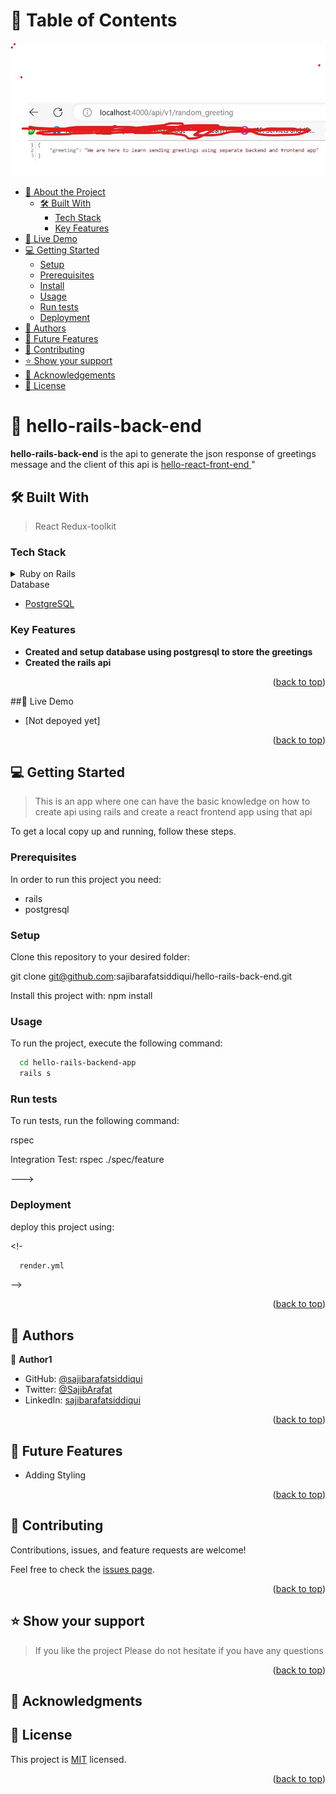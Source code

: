 # 📗 Table of Contents

<img src='./hello.jpg'>

- [📖 About the Project](#about-project)
  - [🛠 Built With](#built-with)
    - [Tech Stack](#tech-stack)
    - [Key Features](#key-features)
 - [🚀 Live Demo](#live-demo)
- [💻 Getting Started](#getting-started)
  - [Setup](#setup)
  - [Prerequisites](#prerequisites)
  - [Install](#install)
  - [Usage](#usage)
  - [Run tests](#run-tests)
  - [Deployment](#deployment)
- [👥 Authors](#authors)
- [🔭 Future Features](#future-features)
- [🤝 Contributing](#contributing)
- [⭐️ Show your support](#support)
- [🙏 Acknowledgements](#acknowledgements)
- [📝 License](#license)

# 📖 hello-rails-back-end <a name="about-project"></a>

**hello-rails-back-end** is the api to generate the json response of greetings message and the client of this api is 
<a href="https://github.com/sajibarafatsiddiqui/hello-react-front-end.git">hello-react-front-end </a>" 

## 🛠 Built With <a name="built-with"></a>
 >React
 >Redux-toolkit
### Tech Stack <a name="tech-stack"></a>

<details>
<summary>Ruby on Rails</summary>
  <ul>
    <li><a href="https://rubyonrails.org/">RubyonRails</a></li>
  </ul>
</details> 
<summary>Database</summary>
  <ul>
    <li><a href="https://www.postgresql.org/">PostgreSQL</a></li>
  </ul>
</details>

### Key Features <a name="key-features"></a>


- **Created and setup database using postgresql to store the greetings**
- **Created the rails api**
<p align="right">(<a href="#readme-top">back to top</a>)</p>

##🚀 Live Demo <a name="live-demo"></a>

- [Not depoyed yet]

<p align="right">(<a href="#readme-top">back to top</a>)</p>


## 💻 Getting Started <a name="getting-started"></a>

> This is an app where one can have the basic knowledge on how to create api using rails and create a react frontend app using that api

To get a local copy up and running, follow these steps.

### Prerequisites

In order to run this project you need:
- rails
- postgresql
  <br>


### Setup

Clone this repository to your desired folder:

  git clone git@github.com:sajibarafatsiddiqui/hello-rails-back-end.git

Install this project with:
npm install

### Usage

To run the project, execute the following command:
```sh
  cd hello-rails-backend-app
  rails s
```
### Run tests

To run tests, run the following command:

rspec

Integration Test:
 rspec ./spec/feature
 
--->
### Deployment
 deploy this project using:

<!-

```sh
  render.yml
```
  
 -->

<p align="right">(<a href="#readme-top">back to top</a>)</p>


## 👥 Authors <a name="authors"></a>


👤 **Author1**

- GitHub: [@sajibarafatsiddiqui](https://github.com/sajibarafatsiddiqui)
- Twitter: [@SajibArafat](https://twitter.com/SajibArafat)
- LinkedIn: [sajibarafatsiddiqui](https://www.linkedin.com/in/sajibarafatsiddiqui/)
<p align="right">(<a href="#readme-top">back to top</a>)</p>


## 🔭 Future Features <a name="future-features"></a>

- Adding Styling

<p align="right">(<a href="#readme-top">back to top</a>)</p>


## 🤝 Contributing <a name="contributing"></a>

Contributions, issues, and feature requests are welcome!

Feel free to check the [issues page](../../issues/).


<p align="right">(<a href="#readme-top">back to top</a>)</p>

## ⭐️ Show your support <a name="support"></a>

> If you like the project Please do not hesitate if you have any questions

<p align="right">(<a href="#readme-top">back to top</a>)</p>

## 🙏 Acknowledgments <a name="acknowledgements"></a>


## 📝 License <a name="license"></a>

This project is [MIT](./LICENSE) licensed.

<p align="right">(<a href="#readme-top">back to top</a>)</p>
